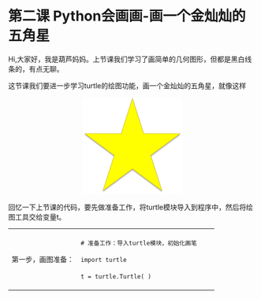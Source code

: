 # 第二课 Python会画画-画一个金灿灿的五角星

Hi,大家好，我是葫芦妈妈。上节课我们学习了画简单的几何图形，但都是黑白线条的，有点无聊。   

这节课我们要进一步学习turtle的绘图功能，画一个金灿灿的五角星，就像这样       
<div align="center">
<img src="pic/p-3-1.png" width="202" height="196" />
</div>

回忆一下上节课的代码，要先做准备工作，将turtle模块导入到程序中，然后将绘图工具交给变量t。

<table>
<tr>
<td>第一步，画图准备：</td>
<td>
<code>
# 准备工作：导入turtle模块，初始化画笔    </br>
import turtle      </br>
t = turtle.Turtle( )      </br>
</code>
</td>
</tr>
</table>
